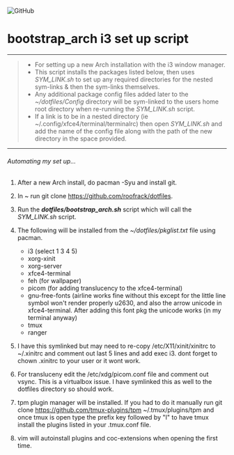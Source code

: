 ![GitHub](https://img.shields.io/github/license/roofrack/dotfiles)
# bootstrap_arch i3 set up script
---------
> *  For setting up a new Arch installation with the i3 window manager.
> *  This script installs the packages listed below, then uses _SYM_LINK.sh_ to set up any required directories
     for the nested sym-links & then the sym-links themselves.
> *  Any additional package config files added later to the _~/dotfiles/Config_ directory will be sym-linked to the users home root directory when re-running the _SYM_LINK.sh_ script.
> *  If a link is to be in a nested directory (ie ~/.config/xfce4/terminal/terminalrc) then open _SYM_LINK.sh_ and add
     the name of the config file along with the path of the new directory in the space provided.
---------




###### _Automating my set up_...


 1. After a new Arch install, do pacman -Syu and install git.

 2. In ~ run git clone https://github.com/roofrack/dotfiles.

 3. Run the ___dotfiles/bootstrap_arch.sh___ script which will call the _SYM_LINK.sh_ script.

 4. The following will be installed from the *~/dotfiles/pkglist.txt* file using pacman.

      *  i3 (select 1 3 4 5)
      *  xorg-xinit
      *  xorg-server
      *  xfce4-terminal
      *  feh (for wallpaper)
      *  picom (for adding translucency to the xfce4-terminal)
      *  gnu-free-fonts (airline works fine without this except for the little line symbol won't
         render properly u2630, and also the arrow unicode in xfce4-terminal. After adding this
         font pkg the unicode works (in my terminal anyway)
      *  tmux
      *  ranger


 5. I have this symlinked but may need to re-copy /etc/X11/xinit/xinitrc to
     ~/.xinitrc and comment out last 5 lines and add exec i3. dont forget to
     chown .xinitrc to your user or it wont work.

 6. For transluceny edit the /etc/xdg/picom.conf file and comment out vsync. This is a
    virtualbox issue. I have symlinked this as well to the dotfiles directory so should work.

 7. tpm plugin manager will be installed. If you had to do it manually run
    git clone https://github.com/tmux-plugins/tpm ~/.tmux/plugins/tpm and once tmux is open type the prefix key
    followed by "I" to have tmux install the plugins listed in your .tmux.conf file.

 8. vim will autoinstall plugins and coc-extensions when opening the first time.
